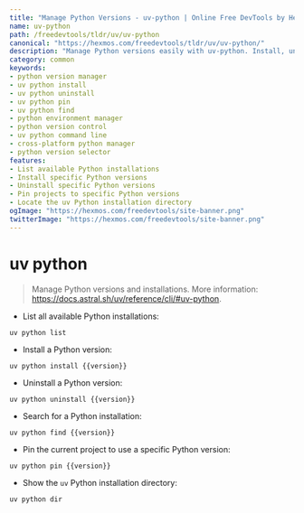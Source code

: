 ```yaml
---
title: "Manage Python Versions - uv-python | Online Free DevTools by Hexmos"
name: uv-python
path: /freedevtools/tldr/uv/uv-python
canonical: "https://hexmos.com/freedevtools/tldr/uv/uv-python/"
description: "Manage Python versions easily with uv-python. Install, uninstall, and pin specific Python versions for your projects. Free online tool, no registration required."
category: common
keywords:
- python version manager
- uv python install
- uv python uninstall
- uv python pin
- uv python find
- python environment manager
- python version control
- uv python command line
- cross-platform python manager
- python version selector
features:
- List available Python installations
- Install specific Python versions
- Uninstall specific Python versions
- Pin projects to specific Python versions
- Locate the uv Python installation directory
ogImage: "https://hexmos.com/freedevtools/site-banner.png"
twitterImage: "https://hexmos.com/freedevtools/site-banner.png"
---
```


# uv python

> Manage Python versions and installations.
> More information: <https://docs.astral.sh/uv/reference/cli/#uv-python>.

- List all available Python installations:

`uv python list`

- Install a Python version:

`uv python install {{version}}`

- Uninstall a Python version:

`uv python uninstall {{version}}`

- Search for a Python installation:

`uv python find {{version}}`

- Pin the current project to use a specific Python version:

`uv python pin {{version}}`

- Show the `uv` Python installation directory:

`uv python dir`
